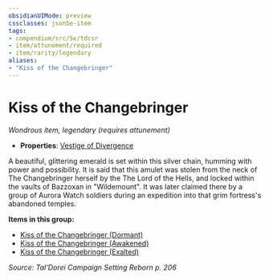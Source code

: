 ```yaml
---
obsidianUIMode: preview
cssclasses: json5e-item
tags:
- compendium/src/5e/tdcsr
- item/attunement/required
- item/rarity/legendary
aliases: 
- "Kiss of the Changebringer"
---
```

# Kiss of the Changebringer
*Wondrous item, legendary (requires attunement)*  

- **Properties**: [Vestige of Divergence](2-Mechanics/CLI/rules/item-properties.md#Vestige%20of%20Divergence)

A beautiful, glittering emerald is set within this silver chain, humming with power and possibility. It is said that this amulet was stolen from the neck of The Changebringer herself by the The Lord of the Hells, and locked within the vaults of Bazzoxan in "Wildemount". It was later claimed there by a group of Aurora Watch soldiers during an expedition into that grim fortress's abandoned temples.

**Items in this group:**

- [Kiss of the Changebringer (Dormant)](2-Mechanics/CLI/items/kiss-of-the-changebringer-dormant-tdcsr.md)
- [Kiss of the Changebringer (Awakened)](2-Mechanics/CLI/items/kiss-of-the-changebringer-awakened-tdcsr.md)
- [Kiss of the Changebringer (Exalted)](2-Mechanics/CLI/items/kiss-of-the-changebringer-exalted-tdcsr.md)

*Source: Tal'Dorei Campaign Setting Reborn p. 206*